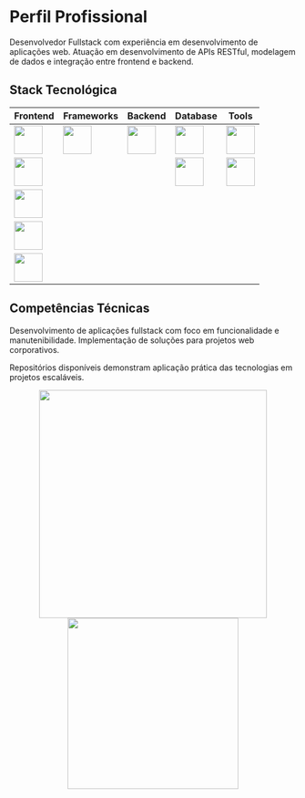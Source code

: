 # Perfil Profissional

Desenvolvedor Fullstack com experiência em desenvolvimento de aplicações web. Atuação em desenvolvimento de APIs RESTful, modelagem de dados e integração entre frontend e backend.

## Stack Tecnológica

| Frontend | Frameworks | Backend | Database | Tools |
|----------|------------|---------|----------|-------|
| <img src="https://cdn.jsdelivr.net/gh/devicons/devicon/icons/angular/angular-original.svg" width="50" height="50"/> | <img src="https://www.primefaces.org/wp-content/uploads/2018/05/primeng-logo.png" width="50" height="50"/> | <img src="https://cdn.jsdelivr.net/gh/devicons/devicon/icons/java/java-original.svg" width="50" height="50"/> | <img src="https://cdn.jsdelivr.net/gh/devicons/devicon/icons/postgresql/postgresql-original.svg" width="50" height="50"/> | <img src="https://cdn.jsdelivr.net/gh/devicons/devicon/icons/git/git-original.svg" width="50" height="50"/> |
| <img src="https://cdn.jsdelivr.net/gh/devicons/devicon/icons/typescript/typescript-original.svg" width="50" height="50"/> |  |  | <img src="https://cdn.jsdelivr.net/gh/devicons/devicon/icons/mysql/mysql-original.svg" width="50" height="50"/> | <img src="https://cdn.jsdelivr.net/gh/devicons/devicon/icons/postman/postman-original.svg" width="50" height="50"/> |
| <img src="https://cdn.jsdelivr.net/gh/devicons/devicon/icons/javascript/javascript-original.svg" width="50" height="50"/> |  |  |  |  |
| <img src="https://cdn.jsdelivr.net/gh/devicons/devicon/icons/html5/html5-original.svg" width="50" height="50"/> |  |  |  |  |
| <img src="https://cdn.jsdelivr.net/gh/devicons/devicon/icons/css3/css3-original.svg" width="50" height="50"/> |  |  |  |  |

## Competências Técnicas

Desenvolvimento de aplicações fullstack com foco em funcionalidade e manutenibilidade. Implementação de soluções para projetos web corporativos.

Repositórios disponíveis demonstram aplicação prática das tecnologias em projetos escaláveis.
<p align="center">
  <img src="https://github-readme-stats.vercel.app/api?username=mjoliveir&show_icons=true&theme=tokyonight" width="400"/>
  <img src="https://github-readme-stats.vercel.app/api/top-langs/?username=mjoliveir&layout=compact&langs_count=7&theme=tokyonight" width="300"/>
</p>

